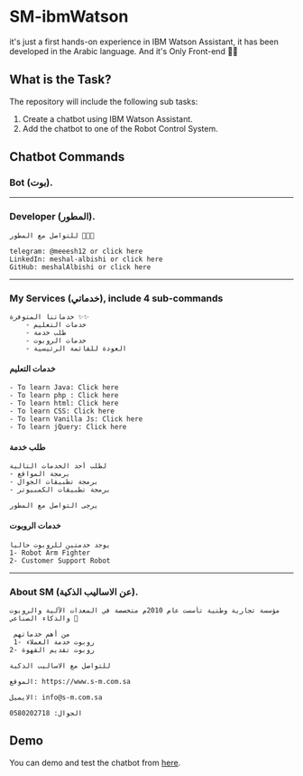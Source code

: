 # SM-ibmWatson

it's just a first hands-on experience in IBM Watson Assistant, it has been developed in the Arabic language.
And it's Only Front-end 🤷‍♂️


## What is the Task?
The repository will include the following sub tasks:
1. Create a chatbot using IBM Watson Assistant.
2. Add the chatbot to one of the Robot Control System.

## Chatbot Commands

### Bot (بوت).

<hr>

### Developer (المطور).
```
للتواصل مع المطور 👨🏽‍💻

telegram: @meeesh12 or click here
LinkedIn: meshal-albishi or click here 
GitHub: meshalAlbishi or click here
 ```
<hr>

### My Services (خدماتي), include 4 sub-commands
``` 
خدماتنا المتوفرة ✨✨
    - خدمات التعليم
    - طلب خدمة
    - خدمات الروبوت
    - العودة للقائمة الرئيسية
```

   #### خدمات التعليم
```
- To learn Java: Click here
- To learn php : Click here
- To learn html: Click here
- To learn CSS: Click here
- To learn Vanilla Js: Click here
- To learn jQuery: Click here
```

   #### طلب خدمة
```
لطلب أحد الخدمات التالية
- برمجة المواقع
- برمجة تطبيقات الجوال
- برمجة تطبيقات الكمبيوتر

يرجى التواصل مع المطور
```

   #### خدمات الروبوت
```
يوجد خدمتين للروبوت حاليا 
1- Robot Arm Fighter 
2- Customer Support Robot
```

<hr>

### About SM (عن الاساليب الذكية).
``` 
مؤسسة تجارية وطنية تأسست عام 2010م متخصصة في المعدات الآلية والروبوت والذكاء الصناعي 🦾

 من أهم خدماتهم 
 1- روبوت خدمة العملاء
2- روبوت تقديم القهوة 

للتواصل مع الاساليب الذكية

الموقع: https://www.s-m.com.sa

الايميل: info@s-m.com.sa

الجوال: 0580202718

```

## Demo
You can demo and test the chatbot from [here](https://meshalalbishi.github.io/SM-ibmWatson).
